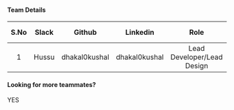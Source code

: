 #### Team Details
| S.No | Slack |   Github  | Linkedin |            Role            | Team Lead |                         Account Number                         |
|:----:|:-----:|:---------:|:--------:|:--------------------------:|-----------|:--------------------------------------------------------------:|
|  1  | Hussu | dhakal0kushal | dhakal0kushal | Lead Developer/Lead Design | Yes | 22d0f0047b572a6acb6615f7aae646b0b96ddc58bfd54ed2775f885baeba3d6a |

#### Looking for more teammates?
YES